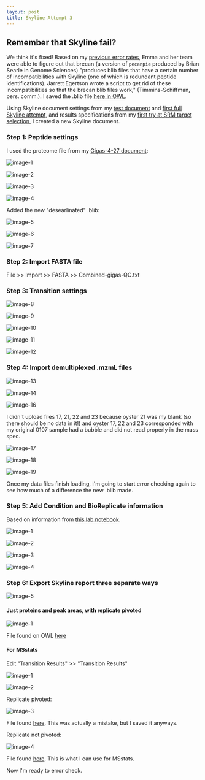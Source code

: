 ```yaml
---
layout: post
title: Skyline Attempt 3
---
```


## Remember that Skyline fail? 

We think it's fixed! Based on my [previous error rates](https://yaaminiv.github.io/Another-Skyline-Fail/), Emma and her team were able to figure out that brecan (a version of `pecanpie` produced by Brian Searle in Genome Sciences) "produces blib files that have a certain number of incompatibilities with Skyline (one of which is redundant peptide identifications). Jarrett Egertson wrote a script to get rid of these incompatibilities so that the brecan blib files work," (Timmins-Schiffman, pers. comm.). I saved the .blib file [here in OWL](http://owl.fish.washington.edu/spartina/DNR_Skyline_20170524/2017-05-23-oyster-desearleinated.blib).

Using Skyline document settings from my [test document](https://yaaminiv.github.io/Skyline-Test-2/) and [first full Skyline attempt](https://yaaminiv.github.io/Full-Skyline-Analysis/), and results specifications from my [first try at SRM target selection](https://yaaminiv.github.io/Selecting-SRM-Targets/), I created a new Skyline document.

### Step 1: Peptide settings

I used the proteome file from my [Gigas-4-27 document](http://owl.fish.washington.edu/spartina/DNR_Skyline_20170505/Gigas-4-27-oyster1-test.sky.zip):

![image-1](https://user-images.githubusercontent.com/22335838/27004381-482f26dc-4dbd-11e7-9c36-6db75023d19f.png)

![image-2](https://user-images.githubusercontent.com/22335838/27004382-48340986-4dbd-11e7-989d-911df53055bd.png)

![image-3](https://user-images.githubusercontent.com/22335838/27004380-482c53f8-4dbd-11e7-86ba-1fada1a47626.png)

![image-4](https://user-images.githubusercontent.com/22335838/27004378-482bbeac-4dbd-11e7-9375-7d6890054dc5.png)

Added the new "desearlinated" .blib:

![image-5](https://user-images.githubusercontent.com/22335838/27004379-482bd630-4dbd-11e7-8e1c-8396145c14c4.png)

![image-6](https://user-images.githubusercontent.com/22335838/27004383-4840a736-4dbd-11e7-9070-de3053540497.png)

![image-7](https://user-images.githubusercontent.com/22335838/27004384-48427ac0-4dbd-11e7-92bf-8d4d5595d157.png)

### Step 2: Import FASTA file

File >> Import >> FASTA >> Combined-gigas-QC.txt

### Step 3: Transition settings

![image-8](https://user-images.githubusercontent.com/22335838/27004485-bb7d5946-4dbe-11e7-99c9-f10772f9c2dc.png)

![image-9](https://user-images.githubusercontent.com/22335838/27004481-bb69e28a-4dbe-11e7-9d90-34a83d6731ea.png)

![image-10](https://user-images.githubusercontent.com/22335838/27004484-bb6c570e-4dbe-11e7-8320-7d35434887fa.png)

![image-11](https://user-images.githubusercontent.com/22335838/27004483-bb6c3486-4dbe-11e7-9c68-0bd3dd7469c1.png)

![image-12](https://user-images.githubusercontent.com/22335838/27004482-bb6b5b56-4dbe-11e7-8c80-fd8927009460.png)

### Step 4: Import demultiplexed .mzmL files

![image-13](https://user-images.githubusercontent.com/22335838/27004495-e73e1462-4dbe-11e7-9650-c0a3ef39fa84.png)

![image-14](https://user-images.githubusercontent.com/22335838/27004498-e742c70a-4dbe-11e7-9dd8-3fdb06ac13e3.png)

![image-16](https://user-images.githubusercontent.com/22335838/27004497-e7427fa2-4dbe-11e7-9061-643f0d53c7cd.png)

I didn't upload files 17, 21, 22 and 23 because oyster 21 was my blank (so there should be no data in it!) and oyster 17, 22 and 23 corresponded with my original 0107 sample had a bubble and did not read properly in the mass spec.

![image-17](https://user-images.githubusercontent.com/22335838/27004500-e7430350-4dbe-11e7-94a3-7fd5c23ff2a9.png)

![image-18](https://user-images.githubusercontent.com/22335838/27004499-e7431fac-4dbe-11e7-898f-7d4909e54729.png)

![image-19](https://user-images.githubusercontent.com/22335838/27004496-e741535c-4dbe-11e7-9f8e-8bc2559d9c8e.png)

Once my data files finish loading, I'm going to start error checking again to see how much of a difference the new .blib made.

### Step 5: Add Condition and BioReplicate information

Based on information from [this lab notebook](https://github.com/RobertsLab/project-oyster-oa/blob/master/notebooks/2017-05-12-Selecting-SRM-Targets-with-MSstats.ipynb).

![image-1](https://user-images.githubusercontent.com/22335838/27007800-8b58b1d8-4e14-11e7-88cb-b3d9405ca0e7.png)

![image-2](https://user-images.githubusercontent.com/22335838/27007798-8b54dd10-4e14-11e7-8362-2496d1a2f3f4.png)

![image-3](https://user-images.githubusercontent.com/22335838/27007799-8b56f2b2-4e14-11e7-9596-2d4bdda2edfa.png)

![image-4](https://user-images.githubusercontent.com/22335838/27007797-8b538d34-4e14-11e7-88ad-921b7b4f009d.png)

### Step 6: Export Skyline report three separate ways

![image-5](https://user-images.githubusercontent.com/22335838/27007796-8b5379b6-4e14-11e7-98de-37bacee7af15.png)

#### Just proteins and peak areas, with replicate pivoted

![image-1](https://user-images.githubusercontent.com/22335838/27007812-bd170a6c-4e14-11e7-896a-8f1c0728601b.png)

File found on OWL [here](http://owl.fish.washington.edu/spartina/DNR_Skyline_20170524/2017-06-10-protein-areas-only.csv)

#### For MSstats

Edit "Transition Results" >> "Transition Results"

![image-1](https://user-images.githubusercontent.com/22335838/27007815-06d7b778-4e15-11e7-8004-b36e4e680845.png)

![image-2](https://user-images.githubusercontent.com/22335838/27007816-06d86ce0-4e15-11e7-8b6e-5cff70e4a3c3.png)

Replicate pivoted:

![image-3](https://user-images.githubusercontent.com/22335838/27007818-0f142a84-4e15-11e7-9aa3-a7dcc4e125cf.png)

File found [here](http://owl.fish.washington.edu/spartina/DNR_Skyline_20170524/2017-06-10-peptide-transition-results-MSstats.csv). This was actually a mistake, but I saved it anyways.

Replicate not pivoted:

![image-4](https://user-images.githubusercontent.com/22335838/27007819-0f174ce6-4e15-11e7-8a97-dd3fa7d6362b.png)

File found [here](http://owl.fish.washington.edu/spartina/DNR_Skyline_20170524/2017-06-10-peptide-transition-results-MSstats-no-pivot.csv). This is what I can use for MSstats.

Now I'm ready to error check.
